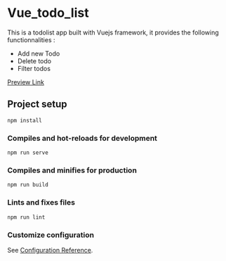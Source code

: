 # Vue_todo_list

This is a todolist app built with Vuejs framework, it provides the following functionnalities :
- Add new Todo
- Delete todo
- Filter todos


[Preview Link](https://my-vue-todoslist.netlify.app)

## Project setup
```
npm install
```

### Compiles and hot-reloads for development
```
npm run serve
```

### Compiles and minifies for production
```
npm run build
```

### Lints and fixes files
```
npm run lint
```

### Customize configuration
See [Configuration Reference](https://cli.vuejs.org/config/).
